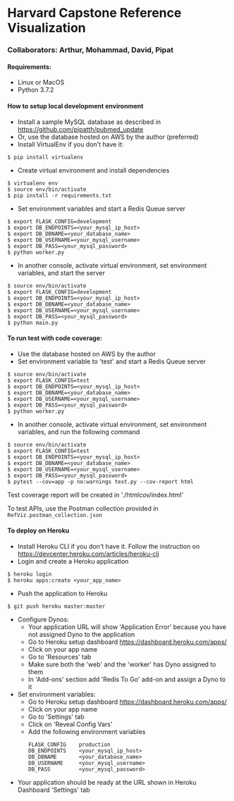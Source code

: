 # Harvard Capstone Reference Visualization

### Collaborators: Arthur, Mohammad, David, Pipat

#### Requirements:
- Linux or MacOS
- Python 3.7.2

#### How to setup local development environment
- Install a sample MySQL database as described in https://github.com/pipatth/pubmed_update
- Or, use the database hosted on AWS by the author (preferred)
- Install VirtualEnv if you don't have it:
```
$ pip install virtualenv
```
- Create virtual environment and install dependencies
```
$ virtualenv env
$ source env/bin/activate 
$ pip install -r requirements.txt
```
- Set environment variables and start a Redis Queue server
```
$ export FLASK_CONFIG=development 
$ export DB_ENDPOINTS=<your_mysql_ip_host>
$ export DB_DBNAME=<your_database_name>
$ export DB_USERNAME=<your_mysql_username>
$ export DB_PASS=<your_mysql_password>
$ python worker.py
```
- In another console, activate virtual environment, set environment variables, and start the server
```
$ source env/bin/activate 
$ export FLASK_CONFIG=development 
$ export DB_ENDPOINTS=<your_mysql_ip_host>
$ export DB_DBNAME=<your_database_name>
$ export DB_USERNAME=<your_mysql_username>
$ export DB_PASS=<your_mysql_password>
$ python main.py
```

#### To run test with code coverage:
- Use the database hosted on AWS by the author
- Set environment variable to 'test' and start a Redis Queue server
```
$ source env/bin/activate 
$ export FLASK_CONFIG=test
$ export DB_ENDPOINTS=<your_mysql_ip_host>
$ export DB_DBNAME=<your_database_name>
$ export DB_USERNAME=<your_mysql_username>
$ export DB_PASS=<your_mysql_password>
$ python worker.py
```
- In another console, activate virtual environment, set environment variables, and run the following command
```
$ source env/bin/activate 
$ export FLASK_CONFIG=test
$ export DB_ENDPOINTS=<your_mysql_ip_host>
$ export DB_DBNAME=<your_database_name>
$ export DB_USERNAME=<your_mysql_username>
$ export DB_PASS=<your_mysql_password>
$ pytest --cov=app -p no:warnings test.py --cov-report html
```
Test coverage report will be created in './htmlcov/index.html'

To test APIs, use the Postman collection provided in `RefViz.postman_collection.json`

#### To deploy on Heroku
- Install Heroku CLI if you don't have it. Follow the instruction on https://devcenter.heroku.com/articles/heroku-cli
- Login and create a Heroku application
```
$ heroku login
$ heroku apps:create <your_app_name>
```
- Push the application to Heroku
```
$ git push heroku master:master
```
- Configure Dynos:
    - Your application URL will show 'Application Error' because you have not assigned Dyno to the application
    - Go to Heroku setup dashboard https://dashboard.heroku.com/apps/
    - Click on your app name
    - Go to 'Resources' tab
    - Make sure both the 'web' and the 'worker' has Dyno assigned to them
    - In 'Add-ons' section add 'Redis To Go' add-on and assign a Dyno to it
- Set environment variables:
    - Go to Heroku setup dashboard https://dashboard.heroku.com/apps/
    - Click on your app name
    - Go to 'Settings' tab
    - Click on 'Reveal Config Vars'
    - Add the following environment variables
        ```
        FLASK_CONFIG    production
        DB_ENDPOINTS    <your_mysql_ip_host>
        DB_DBNAME       <your_database_name>
        DB_USERNAME     <your_mysql_username>
        DB_PASS         <your_mysql_password>
        ```
- Your application should be ready at the URL shown in Heroku Dashboard 'Settings' tab